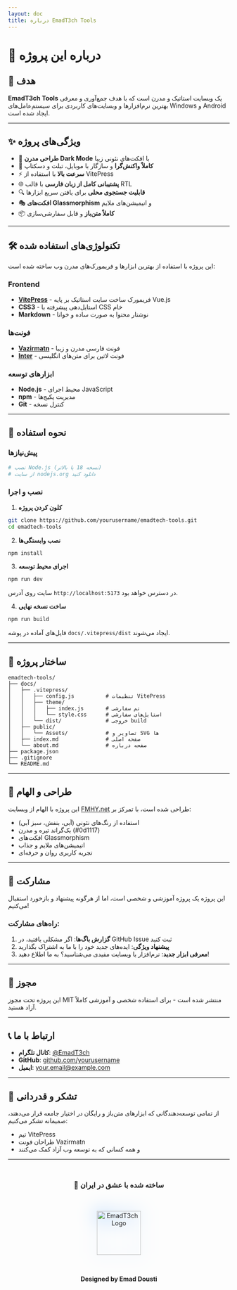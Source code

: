 ```yaml
---
layout: doc
title: درباره EmadT3ch Tools
---
```


# 📖 درباره این پروژه

## 🎯 هدف

**EmadT3ch Tools** یک وبسایت استاتیک و مدرن است که با هدف جمع‌آوری و معرفی بهترین نرم‌افزارها و وبسایت‌های کاربردی برای سیستم‌عامل‌های Windows و Android ایجاد شده است.

---

## ✨ ویژگی‌های پروژه

- 🎨 **طراحی مدرن Dark Mode** با افکت‌های نئونی زیبا
- 📱 **کاملاً واکنش‌گرا** و سازگار با موبایل، تبلت و دسکتاپ
- ⚡ **سرعت بالا** با استفاده از VitePress
- 🌐 **پشتیبانی کامل از زبان فارسی** با قالب RTL
- 🔍 **قابلیت جستجوی محلی** برای یافتن سریع ابزارها
- 🎭 **افکت‌های Glassmorphism** و انیمیشن‌های ملایم
- 📦 **کاملاً متن‌باز** و قابل سفارشی‌سازی

---

## 🛠️ تکنولوژی‌های استفاده شده

این پروژه با استفاده از بهترین ابزارها و فریمورک‌های مدرن وب ساخته شده است:

### Frontend
- **[VitePress](https://vitepress.dev)** - فریمورک ساخت سایت استاتیک بر پایه Vue.js
- **CSS3** - استایل‌دهی پیشرفته با CSS خام
- **Markdown** - نوشتار محتوا به صورت ساده و خوانا

### فونت‌ها
- **[Vazirmatn](https://github.com/rastikerdar/vazirmatn)** - فونت فارسی مدرن و زیبا
- **[Inter](https://fonts.google.com/specimen/Inter)** - فونت لاتین برای متن‌های انگلیسی

### ابزارهای توسعه
- **Node.js** - محیط اجرای JavaScript
- **npm** - مدیریت پکیج‌ها
- **Git** - کنترل نسخه

---

## 🚀 نحوه استفاده

### پیش‌نیازها
```bash
# نصب Node.js (نسخه 18 یا بالاتر)
# از سایت nodejs.org دانلود کنید
```

### نصب و اجرا

1. **کلون کردن پروژه**
```bash
git clone https://github.com/yourusername/emadtech-tools.git
cd emadtech-tools
```

2. **نصب وابستگی‌ها**
```bash
npm install
```

3. **اجرای محیط توسعه**
```bash
npm run dev
```

سایت روی آدرس `http://localhost:5173` در دسترس خواهد بود.

4. **ساخت نسخه نهایی**
```bash
npm run build
```

فایل‌های آماده در پوشه `docs/.vitepress/dist` ایجاد می‌شوند.

---

## 📁 ساختار پروژه

```
emadtech-tools/
├── docs/
│   ├── .vitepress/
│   │   ├── config.js          # تنظیمات VitePress
│   │   ├── theme/
│   │   │   ├── index.js       # تم سفارشی
│   │   │   └── style.css      # استایل‌های سفارشی
│   │   └── dist/              # خروجی build
│   ├── public/
│   │   └── Assets/            # تصاویر و SVG ها
│   ├── index.md               # صفحه اصلی
│   └── about.md               # صفحه درباره
├── package.json
├── .gitignore
└── README.md
```

---

## 🎨 طراحی و الهام

این پروژه با الهام از وبسایت [FMHY.net](https://fmhy.net) طراحی شده است، با تمرکز بر:

- استفاده از رنگ‌های نئونی (آبی، بنفش، سبز آبی)
- بک‌گراند تیره و مدرن (#0d1117)
- افکت‌های Glassmorphism
- انیمیشن‌های ملایم و جذاب
- تجربه کاربری روان و حرفه‌ای

---

## 🤝 مشارکت

این پروژه یک پروژه آموزشی و شخصی است، اما از هرگونه پیشنهاد و بازخورد استقبال می‌کنیم!

### راه‌های مشارکت:
1. **گزارش باگ‌ها**: اگر مشکلی یافتید، در GitHub Issue ثبت کنید
2. **پیشنهاد ویژگی**: ایده‌های جدید خود را با ما به اشتراک بگذارید
3. **معرفی ابزار جدید**: نرم‌افزار یا وبسایت مفیدی می‌شناسید؟ به ما اطلاع دهید!

---

## 📜 مجوز

این پروژه تحت مجوز MIT منتشر شده است - برای استفاده شخصی و آموزشی کاملاً آزاد هستید.

---

## 📞 ارتباط با ما

- **کانال تلگرام**: [@EmadT3ch](https://t.me/EmadT3ch)
- **GitHub**: [github.com/yourusername](https://github.com/yourusername)
- **ایمیل**: your.email@example.com

---

## 🙏 تشکر و قدردانی

از تمامی توسعه‌دهندگانی که ابزارهای متن‌باز و رایگان در اختیار جامعه قرار می‌دهند، صمیمانه تشکر می‌کنیم:

- تیم VitePress
- طراحان فونت Vazirmatn
- و همه کسانی که به توسعه وب آزاد کمک می‌کنند

---

<div style="text-align: center; margin: 3rem 0;">

### 💙 ساخته شده با عشق در ایران

<img src="/Assets/emadtech-neon.svg" alt="EmadT3ch Logo" style="width: 100px; margin: 2rem auto; filter: drop-shadow(0 0 20px #58a6ff);" />

**Designed by Emad Dousti**

</div>
